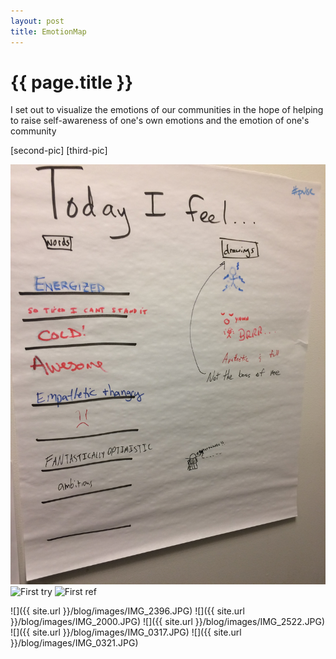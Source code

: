 ```yaml
---
layout: post
title: EmotionMap
---
```


{{ page.title }}
================

<p class="meta">

I set out to visualize the emotions of our communities in the hope of helping to raise self-awareness of one's own emotions and the emotion of one's community
</p>

[first-pic]: https://github.com/katemccallkiley/blog/images/IMG_2294.jpg
[second-pic]
[third-pic]

![First try](https://raw.githubusercontent.com/katemccallkiley/blog/gh-pages/images/IMG_2294.jpg)
![First try](http://github.com/katemccallkiley/blog/images/IMG_2294.jpg)
![First ref][first-pic]

![]({{ site.url }}/blog/images/IMG_2396.JPG)
![]({{ site.url }}/blog/images/IMG_2000.JPG)
![]({{ site.url }}/blog/images/IMG_2522.JPG)
![]({{ site.url }}/blog/images/IMG_0317.JPG)
![]({{ site.url }}/blog/images/IMG_0321.JPG)

